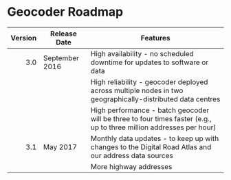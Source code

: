 # Geocoder Roadmap
Version | Release Date | Features
-------: | --------------- | -------------
3.0 | September 2016 | High availability - no scheduled downtime for updates to software or data
  ||| High reliability - geocoder deployed across multiple nodes in two geographically-distributed data centres
  ||| High performance - batch geocoder will be three to four times faster (e.g., up to three million addresses per hour)
3.1 | May 2017 | Monthly data updates - to keep up with changes to the Digital Road Atlas and our address data sources
  ||| More highway addresses
